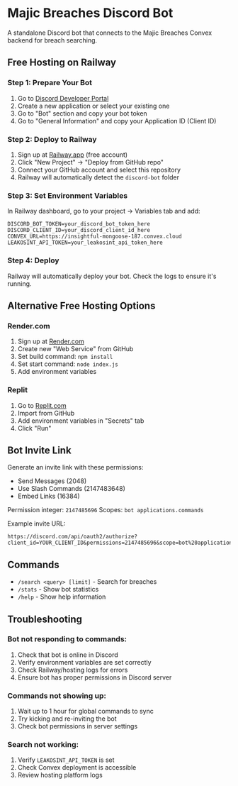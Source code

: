 # Majic Breaches Discord Bot

A standalone Discord bot that connects to the Majic Breaches Convex backend for breach searching.

## Free Hosting on Railway

### Step 1: Prepare Your Bot
1. Go to [Discord Developer Portal](https://discord.com/developers/applications)
2. Create a new application or select your existing one
3. Go to "Bot" section and copy your bot token
4. Go to "General Information" and copy your Application ID (Client ID)

### Step 2: Deploy to Railway
1. Sign up at [Railway.app](https://railway.app) (free account)
2. Click "New Project" → "Deploy from GitHub repo"
3. Connect your GitHub account and select this repository
4. Railway will automatically detect the `discord-bot` folder

### Step 3: Set Environment Variables
In Railway dashboard, go to your project → Variables tab and add:
```
DISCORD_BOT_TOKEN=your_discord_bot_token_here
DISCORD_CLIENT_ID=your_discord_client_id_here
CONVEX_URL=https://insightful-mongoose-187.convex.cloud
LEAKOSINT_API_TOKEN=your_leakosint_api_token_here
```

### Step 4: Deploy
Railway will automatically deploy your bot. Check the logs to ensure it's running.

## Alternative Free Hosting Options

### Render.com
1. Sign up at [Render.com](https://render.com)
2. Create new "Web Service" from GitHub
3. Set build command: `npm install`
4. Set start command: `node index.js`
5. Add environment variables

### Replit
1. Go to [Replit.com](https://replit.com)
2. Import from GitHub
3. Add environment variables in "Secrets" tab
4. Click "Run"

## Bot Invite Link

Generate an invite link with these permissions:
- Send Messages (2048)
- Use Slash Commands (2147483648)
- Embed Links (16384)

Permission integer: `2147485696`
Scopes: `bot applications.commands`

Example invite URL:
```
https://discord.com/api/oauth2/authorize?client_id=YOUR_CLIENT_ID&permissions=2147485696&scope=bot%20applications.commands
```

## Commands

- `/search <query> [limit]` - Search for breaches
- `/stats` - Show bot statistics  
- `/help` - Show help information

## Troubleshooting

### Bot not responding to commands:
1. Check that bot is online in Discord
2. Verify environment variables are set correctly
3. Check Railway/hosting logs for errors
4. Ensure bot has proper permissions in Discord server

### Commands not showing up:
1. Wait up to 1 hour for global commands to sync
2. Try kicking and re-inviting the bot
3. Check bot permissions in server settings

### Search not working:
1. Verify `LEAKOSINT_API_TOKEN` is set
2. Check Convex deployment is accessible
3. Review hosting platform logs
